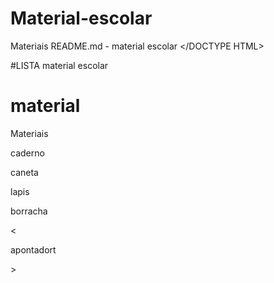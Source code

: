 # Material-escolar
Materiais
README.md - material escolar
</DOCTYPE HTML>
<html>
<htmllang="pt-br">
 <head>
      <meta charset="UTF-8">
#LISTA material escolar

  <h1>material</h1> 

<p><stong>Materiais</stong></p>

<p>caderno</p>
<p>caneta</p>
<p>lapis</p>
<p>borracha</p><
<p>apontadort</p>
>
